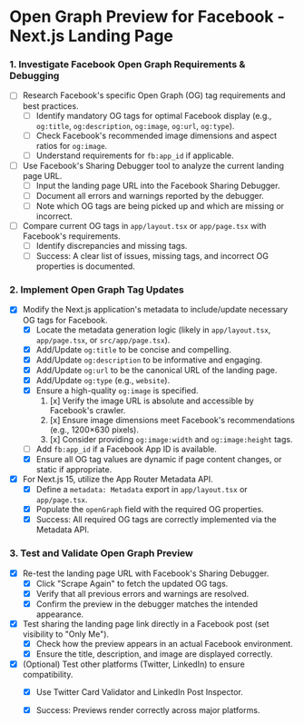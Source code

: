 # Open Graph Preview for Facebook - Next.js Landing Page

### 1. Investigate Facebook Open Graph Requirements & Debugging
- [ ] Research Facebook's specific Open Graph (OG) tag requirements and best practices.
  - [ ] Identify mandatory OG tags for optimal Facebook display (e.g., `og:title`, `og:description`, `og:image`, `og:url`, `og:type`).
  - [ ] Check Facebook's recommended image dimensions and aspect ratios for `og:image`.
  - [ ] Understand requirements for `fb:app_id` if applicable.
- [ ] Use Facebook's Sharing Debugger tool to analyze the current landing page URL.
  - [ ] Input the landing page URL into the Facebook Sharing Debugger.
  - [ ] Document all errors and warnings reported by the debugger.
  - [ ] Note which OG tags are being picked up and which are missing or incorrect.
- [ ] Compare current OG tags in `app/layout.tsx` or `app/page.tsx` with Facebook's requirements.
  - [ ] Identify discrepancies and missing tags.
  - [ ] Success: A clear list of issues, missing tags, and incorrect OG properties is documented.

### 2. Implement Open Graph Tag Updates
- [x] Modify the Next.js application's metadata to include/update necessary OG tags for Facebook.
  - [x] Locate the metadata generation logic (likely in `app/layout.tsx`, `app/page.tsx`, or `src/app/page.tsx`).
  - [x] Add/Update `og:title` to be concise and compelling.
  - [x] Add/Update `og:description` to be informative and engaging.
  - [x] Add/Update `og:url` to be the canonical URL of the landing page.
  - [x] Add/Update `og:type` (e.g., `website`).
  - [x] Ensure a high-quality `og:image` is specified.
    1.  [x] Verify the image URL is absolute and accessible by Facebook's crawler.
    2.  [x] Ensure image dimensions meet Facebook's recommendations (e.g., 1200×630 pixels).
    3.  [x] Consider providing `og:image:width` and `og:image:height` tags.
  - [ ] Add `fb:app_id` if a Facebook App ID is available.
  - [x] Ensure all OG tag values are dynamic if page content changes, or static if appropriate.
- [x] For Next.js 15, utilize the App Router Metadata API.
  - [x] Define a `metadata: Metadata` export in `app/layout.tsx` or `app/page.tsx`.
  - [x] Populate the `openGraph` field with the required OG properties.
  - [x] Success: All required OG tags are correctly implemented via the Metadata API.

### 3. Test and Validate Open Graph Preview
- [x] Re-test the landing page URL with Facebook's Sharing Debugger.
  - [x] Click "Scrape Again" to fetch the updated OG tags.
  - [x] Verify that all previous errors and warnings are resolved.
  - [x] Confirm the preview in the debugger matches the intended appearance.
- [x] Test sharing the landing page link directly in a Facebook post (set visibility to "Only Me").
  - [x] Check how the preview appears in an actual Facebook environment.
  - [x] Ensure the title, description, and image are displayed correctly.
- [x] (Optional) Test other platforms (Twitter, LinkedIn) to ensure compatibility.
  - [x] Use Twitter Card Validator and LinkedIn Post Inspector.
  - [x] Success: Previews render correctly across major platforms.

